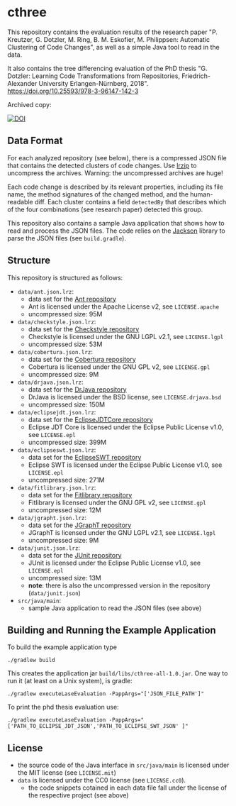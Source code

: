# cthree

This repository contains the evaluation results of the research paper "P. Kreutzer, G.  Dotzler, M. Ring, B. M. Eskofier, M. Philippsen: Automatic Clustering of Code Changes", as well as a simple Java tool to read in the data.

It also contains the tree differencing evaluation of the PhD thesis "G. Dotzler: Learning Code Transformations from Repositories, Friedrich-Alexander University Erlangen-Nürnberg, 2018".	https://doi.org/10.25593/978-3-96147-142-3

Archived copy:

[![DOI](https://zenodo.org/badge/50670376.svg)](https://zenodo.org/badge/latestdoi/50670376)

## Data Format

For each analyzed repository (see below), there is a compressed JSON file that contains the detected clusters of code changes. Use [lrzip](https://github.com/ckolivas/lrzip) to uncompress the archives. Warning: the uncompressed archives are huge!

Each code change is described by its relevant properties, including its file name, the method signatures of the changed method, and the human-readable diff. Each cluster contains a field `detectedBy` that describes which of the four combinations (see research paper) detected this group.

This repository also contains a sample Java application that shows how to read and process the JSON files. The code relies on the [Jackson](https://github.com/FasterXML/jackson) library to parse the JSON files (see `build.gradle`).


## Structure

This repository is structured as follows:

- `data/ant.json.lrz`:
  - data set for the [Ant repository](https://git-wip-us.apache.org/repos/asf/ant.git)
  - Ant is licensed under the Apache License v2, see `LICENSE.apache`
  - uncompressed size: 95M
- `data/checkstyle.json.lrz`:
  - data set for the [Checkstyle repository](https://github.com/checkstyle/checkstyle.git)
  - Checkstyle is licensed under the GNU LGPL v2.1, see `LICENSE.lgpl`
  - uncompressed size: 53M
- `data/cobertura.json.lrz`:
  - data set for the [Cobertura repository](https://github.com/cobertura/cobertura.git)
  - Cobertura is licensed under the GNU GPL v2, see `LICENSE.gpl`
  - uncompressed size: 9M 
- `data/drjava.json.lrz`:
  - data set for the [DrJava repository](http://git.code.sf.net/p/drjava/git_repo)
  - DrJava is licensed under the BSD license, see `LICENSE.drjava.bsd`
  - uncompressed size: 150M
- `data/eclipsejdt.json.lrz`:
  - data set for the [EclipseJDTCore repository](http://git.eclipse.org/c/jdt/eclipse.jdt.core.git)
  - Eclipse JDT Core is licensed under the Eclipse Public License v1.0, see `LICENSE.epl`
  - uncompressed size: 399M
- `data/eclipseswt.json.lrz`:
  - data set for the [EclipseSWT repository](http://git.eclipse.org/c/platform/eclipse.platform.swt.git)
  - Eclipse SWT is licensed under the Eclipse Public License v1.0, see `LICENSE.epl`
  - uncompressed size: 271M
- `data/fitlibrary.json.lrz`:
  - data set for the [Fitlibrary repository](http://sourceforge.net/projects/fitlibrary/)
  - Fitlibrary is licensed under the GNU GPL v2, see `LICENSE.gpl`
  - uncompressed size: 12M
- `data/jgrapht.json.lrz`:
  - data set for the [JGraphT repository](https://github.com/jgrapht/jgrapht)
  - JGraphT is licensed under the GNU LGPL v2.1, see `LICENSE.lgpl`
  - uncompressed size: 9M
- `data/junit.json.lrz`:
  - data set for the [JUnit repository](https://github.com/junit-team/junit.git)
  - JUnit is licensed under the Eclipse Public License v1.0, see `LICENSE.epl`
  - uncompressed size: 13M
  - **note**: there is also the uncompressed version in the repository (`data/junit.json`)
- `src/java/main`:
  - sample Java application to read the JSON files (see above)


## Building and Running the Example Application

To build the example application type

```
./gradlew build
```

This creates the application jar `build/libs/cthree-all-1.0.jar`. One way to run it (at least on a Unix system), is gradle:

```
./gradlew executeLaseEvaluation -PappArgs="['JSON_FILE_PATH']" 
```
To print the phd thesis evaluation use:
```
./gradlew executeLaseEvaluation -PappArgs="['PATH_TO_ECLIPSE_JDT_JSON','PATH_TO_ECLIPSE_SWT_JSON' ]" 
```

## License

- the source code of the Java interface in `src/java/main` is licensed under the MIT license (see `LICENSE.mit`)
- `data` is licensed under the CC0 license (see `LICENSE.cc0`).
  - the code snippets cotained in each data file fall under the license of the respective project (see above)
